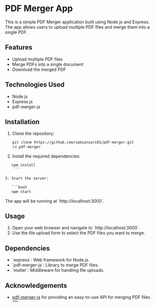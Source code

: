 # PDF Merger App

This is a simple PDF Merger application built using Node.js and Express. The app allows users to upload multiple PDF files and merge them into a single PDF.

## Features

- Upload multiple PDF files
- Merge PDFs into a single document
- Download the merged PDF

## Technologies Used

- Node.js
- Express.js
- pdf-merger-js

## Installation

1. Clone the repository:

    ```bash
   git clone https://github.com/samiansari01/pdf-merger.git
   cd pdf-merger
    ```

2. Install the required dependencies:

```bash
   npm install
    ```

3. Start the server:

   ```bash
   npm start
  ````

   The app will be running at \`http://localhost:3000\`.

## Usage

1. Open your web browser and navigate to \`http://localhost:3000\`.
2. Use the file upload form to select the PDF files you want to merge.



## Dependencies

- \`express\`: Web framework for Node.js.
- \`pdf-merger-js\`: Library to merge PDF files.
- \`multer\`: Middleware for handling file uploads.


## Acknowledgements

- [pdf-merger-js](https://www.npmjs.com/package/pdf-merger-js) for providing an easy-to-use API for merging PDF files.
"""

